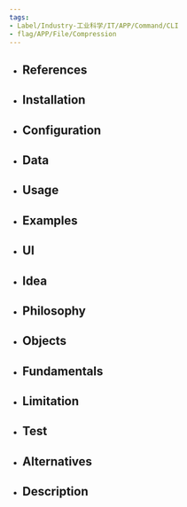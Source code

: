 ```yaml
---
tags:
- Label/Industry-工业科学/IT/APP/Command/CLI
- flag/APP/File/Compression
---
```


- References
    - 

- Installation
    - 

- Configuration
    - 

- Data
    - 

- Usage
    - 

- Examples
    - 

- UI
    - 

- Idea
    - 

- Philosophy
    - 

- Objects
    - 

- Fundamentals
    - 

- Limitation
    - 

- Test
    - 

- Alternatives
    - 

- Description
    - 
